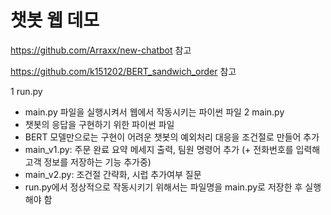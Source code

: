 # 챗봇 웹 데모  
  
https://github.com/Arraxx/new-chatbot 참고

https://github.com/k151202/BERT_sandwich_order 참고

1 run.py
* main.py 파일을 실행시켜서 웹에서 작동시키는 파이썬 파일
2 main.py
* 챗봇의 응답을 구현하기 위한 파이썬 파일
* BERT 모델만으로는 구현이 어려운 챗봇의 예외처리 대응을 조건절로 만들어 추가
* main_v1.py: 주문 완료 요약 메세지 출력, 팀원 명령어 추가 (+ 전화번호를 입력해 고객 정보를 저장하는 기능 추가중)
* main_v2.py: 조건절 간략화, 시럽 추가여부 질문
* run.py에서 정상적으로 작동시키기 위해서는 파일명을 main.py로 저장한 후 실행해야 함
